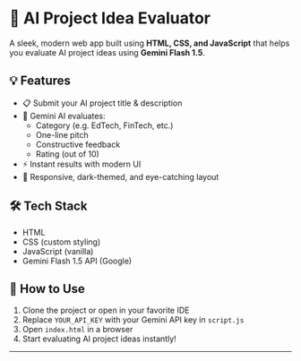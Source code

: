 # 🚀 AI Project Idea Evaluator

A sleek, modern web app built using **HTML, CSS, and JavaScript** that helps you evaluate AI project ideas using **Gemini Flash 1.5**.

## 💡 Features

- 📋 Submit your AI project title & description  
- 🧠 Gemini AI evaluates:
  - Category (e.g. EdTech, FinTech, etc.)
  - One-line pitch
  - Constructive feedback
  - Rating (out of 10)
- ⚡ Instant results with modern UI
- 🎨 Responsive, dark-themed, and eye-catching layout

## 🛠️ Tech Stack

- HTML  
- CSS (custom styling)  
- JavaScript (vanilla)  
- Gemini Flash 1.5 API (Google)

## 🔧 How to Use

1. Clone the project or open in your favorite IDE  
2. Replace `YOUR_API_KEY` with your Gemini API key in `script.js`  
3. Open `index.html` in a browser  
4. Start evaluating AI project ideas instantly!
---
